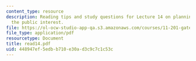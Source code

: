 ```yaml
---
content_type: resource
description: Reading tips and study questions for Lecture 14 on planning ethics and
  the public interest.
file: https://ol-ocw-studio-app-qa.s3.amazonaws.com/courses/11-201-gateway-planning-action-fall-2007/448947ef5edbb710e30ad3c9c7c1c53c_read14.pdf
file_type: application/pdf
resourcetype: Document
title: read14.pdf
uid: 448947ef-5edb-b710-e30a-d3c9c7c1c53c
---
```

